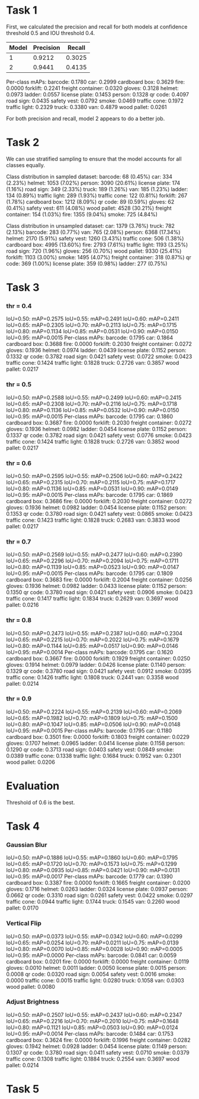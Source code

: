 # Task 1
First, we calculated the precision and recall for both models at confidence threshold 0.5 and IOU threshold 0.4.

| Model | Precision | Recall |
|-------|-----------|--------|
| 1     | 0.9212    | 0.3025 |
| 2     | 0.9441    | 0.4135 |

Per-class mAPs:
  barcode: 0.1780
  car: 0.2999
  cardboard box: 0.3629
  fire: 0.0000
  forklift: 0.2241
  freight container: 0.0320
  gloves: 0.3128
  helmet: 0.0973
  ladder: 0.0557
  license plate: 0.1453
  person: 0.1328
  qr code: 0.4097
  road sign: 0.0435
  safety vest: 0.0792
  smoke: 0.0469
  traffic cone: 0.1972
  traffic light: 0.2329
  truck: 0.3380
  van: 0.4879
  wood pallet: 0.0261

For both precision and recall, model 2 appears to do a better job.

# Task 2
We can use stratified sampling to ensure that the model accounts for all classes equally.

Class distribution in sampled dataset:
barcode: 68 (0.45%)
car: 334 (2.23%)
helmet: 1053 (7.02%)
person: 3090 (20.61%)
license plate: 174 (1.16%)
road sign: 349 (2.33%)
truck: 189 (1.26%)
van: 185 (1.23%)
ladder: 134 (0.89%)
traffic light: 289 (1.93%)
traffic cone: 122 (0.81%)
forklift: 267 (1.78%)
cardboard box: 1212 (8.09%)
qr code: 89 (0.59%)
gloves: 62 (0.41%)
safety vest: 611 (4.08%)
wood pallet: 4528 (30.21%)
freight container: 154 (1.03%)
fire: 1355 (9.04%)
smoke: 725 (4.84%)

Class distribution in unsampled dataset:
car: 1379 (3.76%)
truck: 782 (2.13%)
barcode: 283 (0.77%)
van: 765 (2.08%)
person: 6368 (17.34%)
helmet: 2170 (5.91%)
safety vest: 1260 (3.43%)
traffic cone: 506 (1.38%)
cardboard box: 4995 (13.60%)
fire: 2793 (7.61%)
traffic light: 1193 (3.25%)
road sign: 720 (1.96%)
gloves: 256 (0.70%)
wood pallet: 9330 (25.41%)
forklift: 1103 (3.00%)
smoke: 1495 (4.07%)
freight container: 318 (0.87%)
qr code: 369 (1.00%)
license plate: 359 (0.98%)
ladder: 277 (0.75%)

# Task 3
### thr = 0.4
IoU=0.50: mAP=0.2575
IoU=0.55: mAP=0.2491
IoU=0.60: mAP=0.2411
IoU=0.65: mAP=0.2305
IoU=0.70: mAP=0.2113
IoU=0.75: mAP=0.1715
IoU=0.80: mAP=0.1134
IoU=0.85: mAP=0.0531
IoU=0.90: mAP=0.0150
IoU=0.95: mAP=0.0015
Per-class mAPs:
  barcode: 0.1795
  car: 0.1864
  cardboard box: 0.3688
  fire: 0.0000
  forklift: 0.2030
  freight container: 0.0272
  gloves: 0.1936
  helmet: 0.0974
  ladder: 0.0439
  license plate: 0.1152
  person: 0.1332
  qr code: 0.3782
  road sign: 0.0421
  safety vest: 0.0722
  smoke: 0.0423
  traffic cone: 0.1424
  traffic light: 0.1828
  truck: 0.2726
  van: 0.3857
  wood pallet: 0.0217

### thr = 0.5
IoU=0.50: mAP=0.2588
IoU=0.55: mAP=0.2499
IoU=0.60: mAP=0.2415
IoU=0.65: mAP=0.2308
IoU=0.70: mAP=0.2116
IoU=0.75: mAP=0.1718
IoU=0.80: mAP=0.1136
IoU=0.85: mAP=0.0532
IoU=0.90: mAP=0.0150
IoU=0.95: mAP=0.0015
Per-class mAPs:
  barcode: 0.1795
  car: 0.1860
  cardboard box: 0.3687
  fire: 0.0000
  forklift: 0.2030
  freight container: 0.0272
  gloves: 0.1936
  helmet: 0.0982
  ladder: 0.0454
  license plate: 0.1152
  person: 0.1337
  qr code: 0.3782
  road sign: 0.0421
  safety vest: 0.0776
  smoke: 0.0423
  traffic cone: 0.1424
  traffic light: 0.1828
  truck: 0.2726
  van: 0.3852
  wood pallet: 0.0217

### thr = 0.6
IoU=0.50: mAP=0.2595
IoU=0.55: mAP=0.2506
IoU=0.60: mAP=0.2422
IoU=0.65: mAP=0.2315
IoU=0.70: mAP=0.2115
IoU=0.75: mAP=0.1717
IoU=0.80: mAP=0.1136
IoU=0.85: mAP=0.0531
IoU=0.90: mAP=0.0149
IoU=0.95: mAP=0.0015
Per-class mAPs:
  barcode: 0.1795
  car: 0.1869
  cardboard box: 0.3686
  fire: 0.0000
  forklift: 0.2030
  freight container: 0.0272
  gloves: 0.1936
  helmet: 0.0982
  ladder: 0.0454
  license plate: 0.1152
  person: 0.1353
  qr code: 0.3780
  road sign: 0.0421
  safety vest: 0.0865
  smoke: 0.0423
  traffic cone: 0.1423
  traffic light: 0.1828
  truck: 0.2683
  van: 0.3833
  wood pallet: 0.0217

### thr = 0.7
IoU=0.50: mAP=0.2569
IoU=0.55: mAP=0.2477
IoU=0.60: mAP=0.2390
IoU=0.65: mAP=0.2296
IoU=0.70: mAP=0.2094
IoU=0.75: mAP=0.1711
IoU=0.80: mAP=0.1139
IoU=0.85: mAP=0.0523
IoU=0.90: mAP=0.0147
IoU=0.95: mAP=0.0015
Per-class mAPs:
  barcode: 0.1795
  car: 0.1809
  cardboard box: 0.3683
  fire: 0.0000
  forklift: 0.2004
  freight container: 0.0256
  gloves: 0.1936
  helmet: 0.0982
  ladder: 0.0433
  license plate: 0.1152
  person: 0.1350
  qr code: 0.3780
  road sign: 0.0421
  safety vest: 0.0906
  smoke: 0.0423
  traffic cone: 0.1417
  traffic light: 0.1834
  truck: 0.2629
  van: 0.3697
  wood pallet: 0.0216

### thr = 0.8
IoU=0.50: mAP=0.2473
IoU=0.55: mAP=0.2387
IoU=0.60: mAP=0.2304
IoU=0.65: mAP=0.2215
IoU=0.70: mAP=0.2022
IoU=0.75: mAP=0.1679
IoU=0.80: mAP=0.1144
IoU=0.85: mAP=0.0517
IoU=0.90: mAP=0.0146
IoU=0.95: mAP=0.0014
Per-class mAPs:
  barcode: 0.1795
  car: 0.1620
  cardboard box: 0.3667
  fire: 0.0000
  forklift: 0.1929
  freight container: 0.0250
  gloves: 0.1914
  helmet: 0.0979
  ladder: 0.0426
  license plate: 0.1140
  person: 0.1329
  qr code: 0.3780
  road sign: 0.0421
  safety vest: 0.0912
  smoke: 0.0395
  traffic cone: 0.1426
  traffic light: 0.1808
  truck: 0.2441
  van: 0.3358
  wood pallet: 0.0214

### thr = 0.9
IoU=0.50: mAP=0.2224
IoU=0.55: mAP=0.2139
IoU=0.60: mAP=0.2069
IoU=0.65: mAP=0.1982
IoU=0.70: mAP=0.1809
IoU=0.75: mAP=0.1500
IoU=0.80: mAP=0.1047
IoU=0.85: mAP=0.0506
IoU=0.90: mAP=0.0148
IoU=0.95: mAP=0.0015
Per-class mAPs:
  barcode: 0.1795
  car: 0.1180
  cardboard box: 0.3501
  fire: 0.0000
  forklift: 0.1803
  freight container: 0.0229
  gloves: 0.1707
  helmet: 0.0965
  ladder: 0.0414
  license plate: 0.1158
  person: 0.1290
  qr code: 0.3713
  road sign: 0.0403
  safety vest: 0.0849
  smoke: 0.0389
  traffic cone: 0.1338
  traffic light: 0.1684
  truck: 0.1952
  van: 0.2301
  wood pallet: 0.0206

# Evaluation
Threshold of 0.6 is the best.

# Task 4
### Gaussian Blur
IoU=0.50: mAP=0.1886
IoU=0.55: mAP=0.1860
IoU=0.60: mAP=0.1795
IoU=0.65: mAP=0.1720
IoU=0.70: mAP=0.1573
IoU=0.75: mAP=0.1299
IoU=0.80: mAP=0.0935
IoU=0.85: mAP=0.0421
IoU=0.90: mAP=0.0131
IoU=0.95: mAP=0.0017
Per-class mAPs:
  barcode: 0.1779
  car: 0.1390
  cardboard box: 0.3387
  fire: 0.0000
  forklift: 0.1665
  freight container: 0.0200
  gloves: 0.1716
  helmet: 0.0263
  ladder: 0.0324
  license plate: 0.0937
  person: 0.0662
  qr code: 0.3310
  road sign: 0.0261
  safety vest: 0.0422
  smoke: 0.0297
  traffic cone: 0.0944
  traffic light: 0.1744
  truck: 0.1545
  van: 0.2260
  wood pallet: 0.0170

### Vertical Flip
IoU=0.50: mAP=0.0373
IoU=0.55: mAP=0.0342
IoU=0.60: mAP=0.0299
IoU=0.65: mAP=0.0254
IoU=0.70: mAP=0.0211
IoU=0.75: mAP=0.0139
IoU=0.80: mAP=0.0070
IoU=0.85: mAP=0.0028
IoU=0.90: mAP=0.0005
IoU=0.95: mAP=0.0000
Per-class mAPs:
  barcode: 0.0841
  car: 0.0059
  cardboard box: 0.0201
  fire: 0.0000
  forklift: 0.0000
  freight container: 0.0119
  gloves: 0.0010
  helmet: 0.0011
  ladder: 0.0050
  license plate: 0.0015
  person: 0.0008
  qr code: 0.0320
  road sign: 0.0054
  safety vest: 0.0016
  smoke: 0.0000
  traffic cone: 0.0015
  traffic light: 0.0280
  truck: 0.1058
  van: 0.0303
  wood pallet: 0.0080

### Adjust Brightness
IoU=0.50: mAP=0.2507
IoU=0.55: mAP=0.2437
IoU=0.60: mAP=0.2347
IoU=0.65: mAP=0.2216
IoU=0.70: mAP=0.2010
IoU=0.75: mAP=0.1648
IoU=0.80: mAP=0.1121
IoU=0.85: mAP=0.0503
IoU=0.90: mAP=0.0124
IoU=0.95: mAP=0.0014
Per-class mAPs:
  barcode: 0.1484
  car: 0.1753
  cardboard box: 0.3624
  fire: 0.0000
  forklift: 0.1996
  freight container: 0.0282
  gloves: 0.1942
  helmet: 0.0928
  ladder: 0.0454
  license plate: 0.1149
  person: 0.1307
  qr code: 0.3780
  road sign: 0.0411
  safety vest: 0.0710
  smoke: 0.0379
  traffic cone: 0.1308
  traffic light: 0.1884
  truck: 0.2554
  van: 0.3697
  wood pallet: 0.0214

# Task 5
